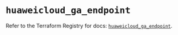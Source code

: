 # `huaweicloud_ga_endpoint`

Refer to the Terraform Registry for docs: [`huaweicloud_ga_endpoint`](https://registry.terraform.io/providers/huaweicloud/huaweicloud/1.71.1/docs/resources/ga_endpoint).
